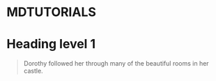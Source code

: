 # MDTUTORIALS
# Heading level 1
> Dorothy followed her through many of the beautiful rooms in her castle.
